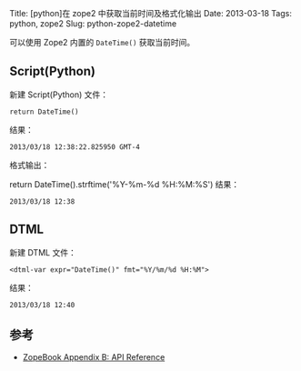 Title: [python]在 zope2 中获取当前时间及格式化输出
Date: 2013-03-18
Tags: python, zope2
Slug: python-zope2-datetime


可以使用 Zope2 内置的 `DateTime()` 获取当前时间。

## Script(Python)

新建 Script(Python) 文件：

    return DateTime()
结果：

    2013/03/18 12:38:22.825950 GMT-4
格式输出：

return DateTime().strftime('%Y-%m-%d %H:%M:%S')
结果：

    2013/03/18 12:38

## DTML

新建 DTML 文件：

    <dtml-var expr="DateTime()" fmt="%Y/%m/%d %H:%M">

结果：

    2013/03/18 12:40

## 参考
* [ZopeBook Appendix B: API Reference](http://www.faqs.org/docs/ZopeBook/AppendixB.html)
